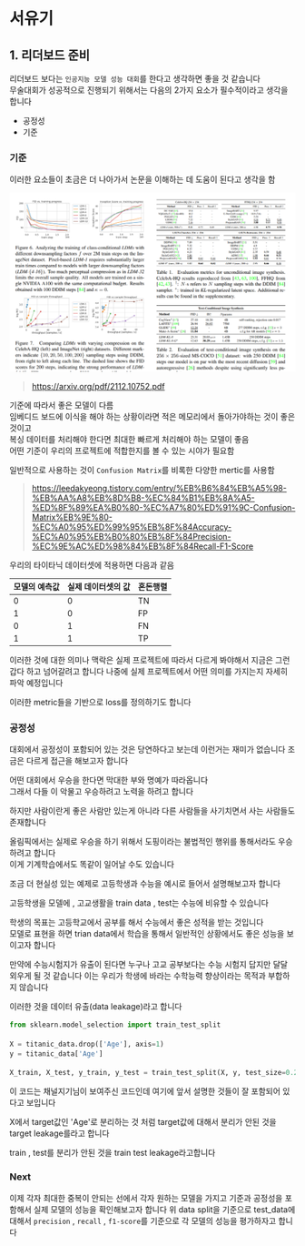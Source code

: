 # 서유기 

## 1. 리더보드 준비

리더보드 보다는 `인공지능 모델 성능 대회`를 한다고 생각하면 좋을 것 같습니다  
무술대회가 성공적으로 진행되기 위해서는 다음의 2가지 요소가 필수적이라고 생각을 합니다  

* 공정성 
* 기준

### 기준

이러한 요소들이 초금은 더 나아가서 논문을 이해하는 데 도움이 된다고 생각을 함  

![](asset/1.png)
> https://arxiv.org/pdf/2112.10752.pdf

기준에 따라서 좋은 모델이 다름  
임베디드 보드에 이식을 해야 하는 상황이라면 적은 메모리에서 돌아가야하는 것이 좋은 것이고    
복싱 데이터를 처리해야 한다면 최대한 빠르게 처리해야 하는 모델이 좋음   
어떤 기준이 우리의 프로젝트에 적합한지를 볼 수 있는 시야가 필요함   

일반적으로 사용하는 것이 `Confusion Matrix`를 비록한 다양한 mertic를 사용함   

> https://leedakyeong.tistory.com/entry/%EB%B6%84%EB%A5%98-%EB%AA%A8%EB%8D%B8-%EC%84%B1%EB%8A%A5-%ED%8F%89%EA%B0%80-%EC%A7%80%ED%91%9C-Confusion-Matrix%EB%9E%80-%EC%A0%95%ED%99%95%EB%8F%84Accuracy-%EC%A0%95%EB%B0%80%EB%8F%84Precision-%EC%9E%AC%ED%98%84%EB%8F%84Recall-F1-Score

우리의 타이타닉 데이터셋에 적용하면 다음과 같음  

| 모델의 예측값 | 실제 데이터셋의 값 | 혼돈행렬 |
|---------------|--------------------|----------|
| 0             | 0                  | TN       |
| 1             | 0                  | FP       |
| 0             | 1                  | FN       |
| 1             | 1                  | TP       |

이러한 것에 대한 의미나 맥락은 실제 프로젝트에 따라서 다르게 봐야해서 지금은 그런갑다 하고 넘어갈려고 합니다
나중에 실제 프로젝트에서 어떤 의미를 가지는지 자세히 파악 예정입니다

이러한 metric들을 기반으로 loss를 정의하기도 합니다

### 공정성

대회에서 공정성이 포함되어 있는 것은 당연하다고 보는데 이런거는 재미가 없습니다 
조금은 다르게 접근을 해보고자 합니다

어떤 대회에서 우승을 한다면 막대한 부와 명예가 따라옵니다    
그래서 다들 이 악물고 우승하려고 노력을 하려고 합니다  

하지만 사람이란게 좋은 사람만 있는게 아니라 다른 사람들을 사기치면서 사는 사람들도 존재합니다  

올림픽에서는 실제로 우승을 하기 위해서 도핑이라는 불법적인 행위를 통해서라도 우승하려고 합니다  
이게 기계학습에서도 똑같이 일어날 수도 있습니다  

조금 더 현실성 있는 예제로 고등학생과 수능을 예시로 들어서 설명해보고자 합니다  

고등학생을 모델에 , 고교생활을 train data , test는 수능에 비유할 수 있습니다  

학생의 목표는 고등학교에서 공부를 해서 수능에서 좋은 성적을 받는 것입니다  
모델로 표현을 하면 trian data에서 학습을 통해서 일반적인 상황에서도 좋은 성능을 보이고자 합니다 

만약에 수능시험지가 유출이 된다면
누구나 고교 공부보다는 수능 시험지 답지만 달달 외우게 될 것 같습니다
이는 우리가 학생에 바라는 수학능력 향상이라는 목적과 부합하지 않습니다 

이러한 것을 데이터 유출(data leakage)라고 합니다

```python
from sklearn.model_selection import train_test_split

X = titanic_data.drop(['Age'], axis=1)
y = titanic_data['Age']

X_train, X_test, y_train, y_test = train_test_split(X, y, test_size=0.2, random_state=42)
```

이 코드는 채널지기님이 보여주신 코드인데
여기에 앞서 설명한 것들이 잘 포함되어 있다고 보입니다

X에서 target값인 'Age'로 분리하는 것 처럼
target값에 대해서 분리가 안된 것을  target leakage를라고 합니다  

train , test를 분리가 안된 것을  train test leakage라고합니다 




### Next
이제 각자 최대한 중복이 안되는 선에서 각자 원하는 모델을 가지고
기준과 공정성을 포함해서 실제 모델의 성능을 확인해보고자 합니다
위 data split을 기준으로 test_data에 대해서 `precision` , `recall` , `f1-score`를 기준으로 각 모델의 성능을 평가하자고 합니다

